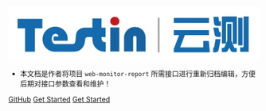 ![logo](imgs/timg.jpeg)

- 本文档是作者将项目 ```web-monitor-report``` 所需接口进行重新归档编辑，方便后期对接口参数查看和维护！

[GitHub](https://github.com/docsifyjs/docsify/)
[Get Started](README.md)
[Get Started](README.md)

